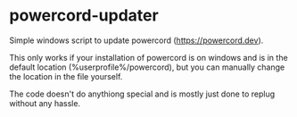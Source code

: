 # powercord-updater
Simple windows script to update powercord (https://powercord.dev).

This only works if your installation of powercord is on windows and is in the default location (%userprofile%/powercord), but you can manually change the location in the file yourself.

The code doesn't do anythiong special and is mostly just done to replug without any hassle.
